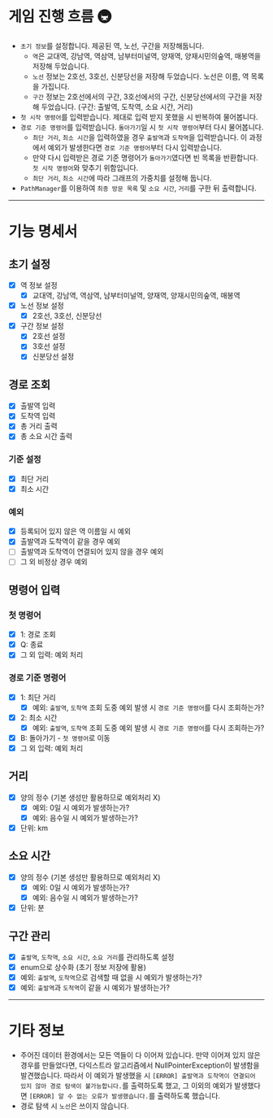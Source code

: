 # 게임 진행 흐름 🚇
- `초기 정보`를 설정합니다. 제공된 역, 노선, 구간을 저장해둡니다.
  - `역`은 교대역, 강남역, 역삼역, 남부터미널역, 양재역, 양재시민의숲역, 매봉역을 저장해 두었습니다.
  - `노선` 정보는 2호선, 3호선, 신분당선을 저장해 두었습니다. 노선은 이름, 역 목록을 가집니다.
  - `구간` 정보는 2호선에서의 구간, 3호선에서의 구간, 신분당선에서의 구간을 저장해 두었습니다. (구간: 출발역, 도착역, 소요 시간, 거리)
- `첫 시작 명령어`를 입력받습니다. 제대로 입력 받지 못했을 시 반복하여 물어봅니다.
- `경로 기준 명령어`를 입력받습니다. `돌아가기`일 시 `첫 시작 명령어`부터 다시 물어봅니다.
  - `최단 거리`, `최소 시간`을 입력하였을 경우 `출발역`과 `도착역`을 입력받습니다. 이 과정에서 예외가 발생한다면 `경로 기준 명령어`부터 다시 입력받습니다.
  - 만약 다시 입력받은 경로 기준 명령어가 `돌아가기`였다면 빈 목록을 반환합니다. `첫 시작 명령어`와 맞추기 위함입니다.
  - `최단 거리`, `최소 시간`에 따라 그래프의 가중치를 설정해 둡니다.
- `PathManager`를 이용하여 `최종 방문 목록` 및 `소요 시간`, `거리`를 구한 뒤 출력합니다.
* * *
# 기능 명세서
## 초기 설정
- [x] 역 정보 설정
  - [x] 교대역, 강남역, 역삼역, 남부터미널역, 양재역, 양재시민의숲역, 매봉역
- [x] 노선 정보 설정
  - [x] 2호선, 3호선, 신분당선
- [x] 구간 정보 설정
  - [x] 2호선 설정
  - [x] 3호선 설정
  - [x] 신분당선 설정
## 경로 조회
- [x] 출발역 입력
- [x] 도착역 입력
- [x] 총 거리 출력
- [x] 총 소요 시간 출력
### 기준 설정
- [x] 최단 거리
- [x] 최소 시간
### 예외
- [x] 등록되어 있지 않은 역 이름일 시 예외
- [x] 출발역과 도착역이 같을 경우 예외
- [ ] 출발역과 도착역이 연결되어 있지 않을 경우 예외
- [ ] 그 외 비정상 경우 예외
## 명령어 입력
### 첫 명령어
- [x] 1: 경로 조회
- [x] Q: 종료
- [x] 그 외 입력: 예외 처리
### 경로 기준 명령어
- [x] 1: 최단 거리
  - [x] 예외: `출발역`, `도착역` 조회 도중 예외 발생 시 `경로 기준 명령어`를 다시 조회하는가?
- [x] 2: 최소 시간
  - [x] 예외: `출발역`, `도착역` 조회 도중 예외 발생 시 `경로 기준 명령어`를 다시 조회하는가?
- [x] B: 돌아가기 - `첫 명령어`로 이동
- [x] 그 외 입력: 예외 처리
## 거리
- [x] 양의 정수 (기본 생성만 활용하므로 예외처리 X)
  - [x] 예외: 0일 시 예외가 발생하는가?
  - [x] 예외: 음수일 시 예외가 발생하는가?
- [x] 단위: km
## 소요 시간
- [x] 양의 정수 (기본 생성만 활용하므로 예외처리 X)
  - [x] 예외: 0일 시 예외가 발생하는가?
  - [x] 예외: 음수일 시 예외가 발생하는가?
- [x] 단위: 분
## 구간 관리
- [x] `출발역`, `도착역`, `소요 시간`, `소요 거리`를 관리하도록 설정
- [x] enum으로 상수화 (초기 정보 저장에 활용)
- [x] 예외: `출발역`, `도착역`으로 검색할 때 없을 시 예외가 발생하는가?
- [x] 예외: `출발역`과 `도척역`이 같을 시 예외가 발생하는가?
* * *
# 기타 정보
* 주어진 데이터 환경에서는 모든 역들이 다 이어져 있습니다. 만약 이어져 있지 않은 경우를 만들었다면, 다익스트라 알고리즘에서 NullPointerException이 발생함을 발견했습니다. 따라서 이 예외가 발생했을 시 `[ERROR] 출발역과 도착역이 연결되어 있지 않아 경로 탐색이 불가능합니다.`를 출력하도록 했고, 그 이외의 예외가 발생했다면 `[ERROR] 알 수 없는 오류가 발생했습니다.`를 출력하도록 했습니다.
* 경로 탐색 시 `노선`은 쓰이지 않습니다.
